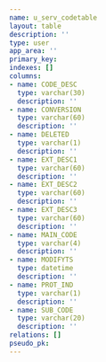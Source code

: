 ```yaml
---
name: u_serv_codetable
layout: table
description: ''
type: user
app_area: ''
primary_key: 
indexes: []
columns:
- name: CODE_DESC
  type: varchar(30)
  description: ''
- name: CONVERSION
  type: varchar(60)
  description: ''
- name: DELETED
  type: varchar(1)
  description: ''
- name: EXT_DESC1
  type: varchar(60)
  description: ''
- name: EXT_DESC2
  type: varchar(60)
  description: ''
- name: EXT_DESC3
  type: varchar(60)
  description: ''
- name: MAIN_CODE
  type: varchar(4)
  description: ''
- name: MODIFYTS
  type: datetime
  description: ''
- name: PROT_IND
  type: varchar(1)
  description: ''
- name: SUB_CODE
  type: varchar(20)
  description: ''
relations: []
pseudo_pk: 
---
```


